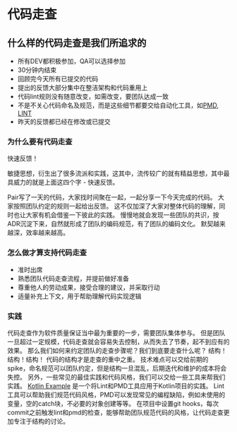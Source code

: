 # 代码走查

## 什么样的代码走查是我们所追求的

* 所有DEV都积极参加，QA可以选择参加
* 30分钟内结束
* 回顾完今天所有已提交的代码
* 提出的反馈大部分集中在整洁架构和代码重用上
* 代码lint规则没有随意改变，如需改变，要团队达成一致
* 不是不关心代码命名及规范，而是这些细节都要交给自动化工具，如[PMD][pmd], [LINT][lint]
* 昨天的反馈都已经在修改或已提交

### 为什么要有代码走查

快速反馈！

敏捷思想，衍生出了很多流派和实践，这其中，流传较广的就有精益思想，其中最具威力的就是上面这四个字 - 快速反馈。

Pair写了一天的代码，大家找时间聚在一起，一起分享一下今天完成的代码。
大家按照团队约定的规则一起给出反馈。
这不仅加深了大家对整体代码的理解，同时也让大家有机会借鉴一下彼此的实践。
慢慢地就会发现一些团队的共识，按ADR沉淀下来，自然就形成了团队的编码规范，有了团队的编码文化。
默契越来越深，效率越来越高。

### 怎么做才算支持代码走查

* 准时出席
* 熟悉团队代码走查流程，并提前做好准备
* 尊重他人的劳动成果，接受合理的建议，并采取行动
* 适量补充上下文，用于帮助理解代码实现逻辑

### 实践

代码走查作为软件质量保证当中最为重要的一步，需要团队集体参与。
但是团队一旦超过一定规模，代码走查就会容易失去控制，从而失去了节奏，起不到应有的效果。
那么我们如何来约定团队的走查步骤呢？我们到底要走查什么呢？
结构！结构！结构！
代码的结构才是走查的重中之重。
技术难点可以交给前期的spike，命名规范可以团队约定，但是结构一旦混乱，后期迭代和维护的成本将会失控。
另外，一些常见的最佳实践和代码风格，我们可以交给一些工具来帮我们实践。
[Kotlin Example][Kotlin Example Github] 是一个将Lint和PMD工具应用于Kotlin项目的实践。
Lint工具可以帮助我们规范代码风格，PMD可以发现常见的编程缺陷，例如未使用的变量，空的catch块，不必要的对象创建等等。
在项目中设置git hooks，每次commit之前触发lint和pmd的检查，能够帮助团队规范代码的风格，让代码走查更加专注于结构的讨论。

[Kotlin Example Github]: https://github.com/topdevexp/practices
[pmd]: https://en.wikipedia.org/wiki/PMD_(software)
[lint]: https://en.wikipedia.org/wiki/Lint_(software)
